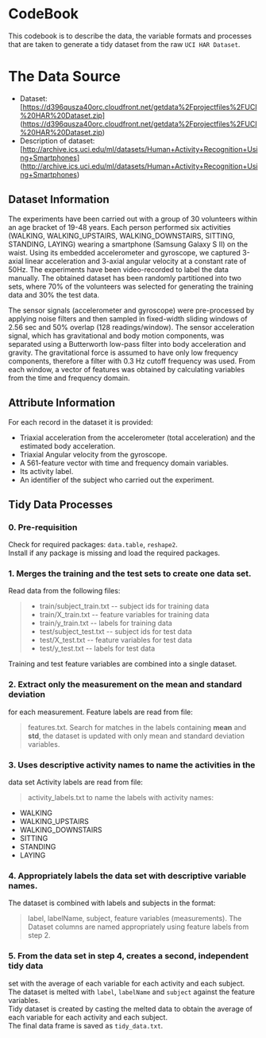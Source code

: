 # CodeBook
This codebook is to describe the data, the variable formats and processes 
that are taken to generate a tidy dataset from the raw ```UCI HAR Dataset```.

# The Data Source

* Dataset: [https://d396qusza40orc.cloudfront.net/getdata%2Fprojectfiles%2FUCI%20HAR%20Dataset.zip]
  (https://d396qusza40orc.cloudfront.net/getdata%2Fprojectfiles%2FUCI%20HAR%20Dataset.zip)
* Description of dataset: [http://archive.ics.uci.edu/ml/datasets/Human+Activity+Recognition+Using+Smartphones]
  (http://archive.ics.uci.edu/ml/datasets/Human+Activity+Recognition+Using+Smartphones)
  
## Dataset Information
The experiments have been carried out with a group of 30 volunteers within an 
age bracket of 19-48 years. Each person performed six activities 
(WALKING, WALKING_UPSTAIRS, WALKING_DOWNSTAIRS, SITTING, STANDING, LAYING) 
wearing a smartphone (Samsung Galaxy S II) on the waist. Using its embedded 
accelerometer and gyroscope, we captured 3-axial linear acceleration and 
3-axial angular velocity at a constant rate of 50Hz. The experiments have been 
video-recorded to label the data manually. The obtained dataset has been 
randomly partitioned into two sets, where 70% of the volunteers was selected 
for generating the training data and 30% the test data.

The sensor signals (accelerometer and gyroscope) were pre-processed by 
applying noise filters and then sampled in fixed-width sliding windows of 
2.56 sec and 50% overlap (128 readings/window). The sensor acceleration signal, 
which has gravitational and body motion components, was separated using a 
Butterworth low-pass filter into body acceleration and gravity. The 
gravitational force is assumed to have only low frequency components, 
therefore a filter with 0.3 Hz cutoff frequency was used. From each window, 
a vector of features was obtained by calculating variables from the time and 
frequency domain.

## Attribute Information
For each record in the dataset it is provided:

* Triaxial acceleration from the accelerometer (total acceleration) and 
  the estimated body acceleration.
* Triaxial Angular velocity from the gyroscope.
* A 561-feature vector with time and frequency domain variables.
* Its activity label.
* An identifier of the subject who carried out the experiment.

## Tidy Data Processes
### 0. Pre-requisition
Check for required packages: ```data.table```, ```reshape2```.  
Install if any package is missing and load the required packages.

### 1. Merges the training and the test sets to create one data set.
Read data from the following files:

>* train/subject_train.txt -- subject ids for training data
>* train/X_train.txt -- feature variables for training data
>* train/y_train.txt -- labels for training data
>* test/subject_test.txt -- subject ids for test data
>* test/X_test.txt -- feature variables for test data
>* test/y_test.txt -- labels for test data

Training and test feature variables are combined into a single dataset.

### 2. Extract only the measurement on the mean and standard deviation 
for each measurement.
Feature labels are read from file:
> features.txt.
Search for matches in the labels containing **mean** and **std**,
the dataset is updated with only mean and standard deviation variables.

### 3. Uses descriptive activity names to name the activities in the 
data set
Activity labels are read from file:
> activity_labels.txt
to name the labels with activity names: 
* WALKING
* WALKING_UPSTAIRS
* WALKING_DOWNSTAIRS
* SITTING
* STANDING
* LAYING
       
### 4. Appropriately labels the data set with descriptive variable names. 
The dataset is combined with labels and subjects in the format:
> label, labelName, subject, feature variables (measurements).
The Dataset columns are named appropriately using feature labels from step 2.

### 5. From the data set in step 4, creates a second, independent tidy data 
set with the average of each variable for each activity and each subject.
The dataset is melted with ```label```, ```labelName``` and ```subject```
against the feature variables.  
Tidy dataset is created by casting the melted data to obtain the average of 
each variable for each activity and each subject.  
The final data frame is saved as ```tidy_data.txt```.
